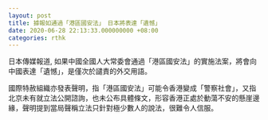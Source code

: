 ```yaml
---
layout: post
title: 據報如通過「港區國安法」　日本將表達「遺憾」
date: 2020-06-28 22:13:33.000000000 +08:00
categories: rthk
---
```


日本傳媒報道, 如果中國全國人大常委會通過「港區國安法」的實施法案，將會向中國表達「遺憾」，是僅次於譴責的外交用語。

國際特赦組織亦發表聲明，指「港區國安法」可能令香港變成「警察社會」，又指北京未有就立法公開諮詢，也未公布具體條文，形容香港正處於動蕩不安的懸崖邊緣，聲明提到當局聲稱立法只針對極少數人的說法，很難令人信服。
